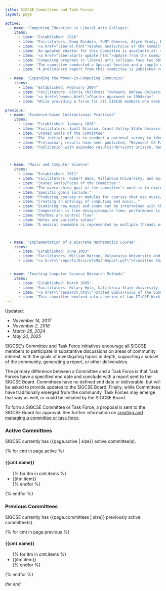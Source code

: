 ```yaml
---
title: SIGCSE Committees and Task Forces
layout: page

active:
  - name: "Computing Education in Liberal Arts Colleges"
    items:
      - item: "Established: 2016"
      - item: "Facilitators: Doug Baldwin, SUNY Geneseo, Alyce Brady, Kalamazoo College, Andrea Lawrence, Spelman College, Henry Walker, Grinnell College"
      - item: '<a href="liberal.html">Stated Goals/Focus of the Committee</a>'
      - item: 'An updated charter for this Committee is available at: <a href="reports/Liberal_Arts_Computing_Education_Committee_Charter_2019.pdf">here</a>.'
      - item: '<a href="liberalarts-update.html">Update from the Committee 2024-04-08</a>'
      - item: "Computing programs in liberal arts colleges face two obvious needs. First, someone needs to speak for the liberal arts computing community in larger discussions of computing education. The need is being recognized - for example, the CS2013 committee deliberately recruited members from liberal arts colleges - but no current organization can be considered truly representative of today's liberal arts computing community. Second, faculty in liberal arts computing programs need a network for sharing ideas with similarly situated colleagues.  This SIGCSE committee will investigate how widespread these two needs are, identify other needs related to liberal arts computing programs, and propose ways of addressing - for the whole community - any needs it identifies."
      - item: "The committee conducted a Special Session and a couple of BoFs at SIGCSE 2017 to report on interim results (mainly a survey of the state of computing programs at liberal arts colleges) and to solicit feedback from the community. Notes from the special session are available <a href=\"https://docs.google.com/document/d/1BIvw0w7vryA1qA-TwJ1TK_fWjDHH7H7H6LyXVPObKhc\">here</a>."
      - item: "A preliminary report from this committee is published <a href=\"reports/CommitteeReport_LiberalArts.pdf\">here</a>."

  - name: "Expanding the Women-in-Computing Community"
    items:
      - item: "Established: February 2004"
      - item: "Facilitators: Gloria Childress Townsend, DePauw University and Paula Gabbert, Furman University"
      - item: "<a href=\"women.html\">Charter Approved in 2004</a>"
      - item: "While providing a forum for all SIGCSE members who seek to broaden participation in computing, the committee also seeks to build community for annual SIGCSE Conference attendees.  The committee organizers offered a birds-of-a-feather session continuously from 2005-2017, where members of the Women-in-Computing community gather to share best practices and information about hopeful new projects.  Representatives of ACM-W, NCWIT, CRA-W/CDC, and ABI typically give project updates and hand out literature."

previous:
  - name: "Evidence-based Instructional Practices"
    items:
      - item: "Established: January 2016"
      - item: "Facilitators: Scott Grissom, Grand Valley State University and Laurie Murphy, Pacific Lutheran University"
      - item: "Stated Goals of the Committee"
      - item: "The initial goal is to conduct a national survey to identify instructional practices of CS faculty in higher education.  In particular, the survey will help identify the use of evidence-based practices.  The survey will allow us to accomplish three important objectives: 1) Provide a baseline of instructional practices used in CS higher education, 2) Compare CS instructional practices with other STEM disciplines and 3) Inform efforts to reform CS education by increasing the adoption of evidence-based instructional practices."
      - item: "Preliminary results have been published, “Exposed! CS Faculty Caught Lecturing in Public: A Survey of Instructional Practices,” Scott Grissom, Sue Fitzgerald, Renée McCauley, Laurie Murphy, March 2017 SIGCSE '17: Proceedings of the 2017 ACM SIGCSE Technical Symposium on Computer Science Education."
      - item: "Publication with expanded results:<br>Scott Grissom, Renée Mccauley, and Laurie Murphy. 2017. <i>How Student Centered is the Computer Science Classroom? A Survey of College Faculty.</i> ACM Trans. Comput. Educ. 18, 1, Article 5 (March 2018), 27 pages. <a href=\"https://doi.org/10.1145/3143200\">https://doi.org/10.1145/3143200</a>."



  - name: "Music and Computer Science"
    items:
      - item: "Established: 2011"
      - item: "Facilitators: Robert Beck, Villanova University, and more"
      - item: "Stated Goals/Focus of the Committee:"
      - item: "The overarching goal of the committee’s work is to explore the synergy between music and computer science."
      - item: "Specific goals include:"
      - item: "Producing courses or modules for courses that use music/sound as a vehicle for teaching computing concepts."
      - item: "Creating an ontology of computing and music. "
      - item: "Examining how music and sound can be intertwined with the teaching of computer science concepts and developing a mapping between concepts in music and similar concepts in computing:"
      - item: "Composition is like design/compile time; performance is like run time"
      - item: "Rhythms are control flow"
      - item: "Notes are variable values"
      - item: "A musical ensemble is represented by multiple threads or networked computers"



  - name: "Implementation of a Discrete Mathematics Course"
    items:
      - item: "Established: June 2003"
      - item: "Facilitators: William Marion, Valparaiso University and Douglas Baldwin, SUNY at Geneseo"
      - item: "<a href=\"reports/DiscreteMathReport.pdf\">Committee Charge, Report and Collected Resources</a>"


  - name: "Teaching Computer Science Research Methods"
    items:
      - item: "Established: March 2005"
      - item: "Facilitators: Hilary Holz, California State University, East Bay and Anne Applin, Ithaca College"
      - item: "<a href=\"research.html\">Stated Goals/Focus of the Committee</a>"
      - item: "This committee evolved into a series of two ITiCSE Working Groups (<a href=\"http://www.iticse06.cs.unibo.it/wg.html#wg1\">ITiCSE 2006 Working Group</a> and ITiCSE 2007 Working Group)."
---
```


<p>Updated:<ul>
<li><i>November 14, 2017</i></li>
<li><i>November 2, 2018</i></li>
<li><i>March 26, 2024</i></li>
<li><i>May 20, 2025</i></li>
</ul>
</p>

SIGCSE's Committee and Task Force initiatives encourage all SIGCSE members to participate in substantive discussions on areas of community interest, with the goals of investigating topics in depth, supporting a subset of the community, generating a report, or other deliverables.

The primary difference between a Committee and a Task Force is that Task Forces have a specified end date and conclude with a report sent to the SIGCSE Board. Committees have no defined end date or deliverable, but will be asked to provide updates to the SIGCSE Board. Finally, while Committees have traditionally emerged from the community, Task Forces may emerge that way as well, or could be initiated by the SIGCSE Board. 

To form a SIGCSE Committee or Task Force, a proposal is sent to the SIGCSE Board for approval. See further information on <a href="committees-task-forces/create.html">creating and managing a committee or task force</a>.

<h3 class="mt4 border-bottom border-top">Active Committees</h3>
<p>SIGCSE currently has {{page.active | size}} active committee(s).</p>

{% for cmt in page.active %}
<h4 class="mt4 border-bottom">{{cmt.name}}</h4>
<ul>
  {% for itm in cmt.items %}
    <li>{{itm.item}}</li>
  {% endfor %}
</ul>
{% endfor %}

<h3 class="mt4 border-bottom border-top">Previous Committees</h3>
<p>SIGCSE currently has {{page.committees | size}} previously active committee(s).</p>

{% for cmt in page.previous %}
<h4 class="mt4 border-bottom text-muted">{{cmt.name}}</h4>
<ul>
  {% for itm in cmt.items %}
    <li class="text-muted">{{itm.item}}</li>
  {% endfor %}
</ul>
{% endfor %}

<i>the end</i>
